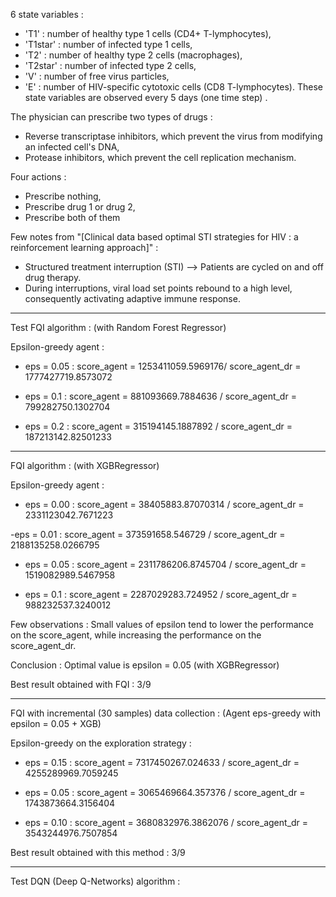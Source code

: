 6 state variables :
 - 'T1' : number of healthy type 1 cells (CD4+ T-lymphocytes),
 - 'T1star' : number of infected type 1 cells,
 - 'T2' : number of healthy type 2 cells (macrophages),
 - 'T2star' : number of infected type 2 cells,
 - 'V' : number of free virus particles,
 - 'E' : number of HIV-specific cytotoxic cells (CD8 T-lymphocytes).
These state variables are observed every 5 days (one time step) .


The physician can prescribe two types of drugs :
- Reverse transcriptase inhibitors, which prevent the virus from modifying an infected cell's DNA,
- Protease inhibitors, which prevent the cell replication mechanism.

Four actions : 
 - Prescribe nothing, 
 - Prescribe drug 1 or drug 2,
 - Prescribe both of them

  
Few notes from "[Clinical data based optimal STI strategies for HIV : a reinforcement learning approach]" :

- Structured treatment interruption (STI) --> Patients are cycled on and off drug therapy.
- During interruptions, viral load set points rebound to a high level, consequently activating adaptive immune response.

----------------------------------------------------------------
Test FQI algorithm : (with Random Forest Regressor)

Epsilon-greedy agent : 
- eps = 0.05 : score_agent = 1253411059.5969176/ score_agent_dr = 1777427719.8573072

- eps = 0.1 : score_agent = 881093669.7884636 / score_agent_dr = 799282750.1302704

- eps = 0.2 : score_agent = 315194145.1887892 / score_agent_dr = 187213142.82501233


-------------------------------------
FQI algorithm :  (with XGBRegressor)

Epsilon-greedy agent :
- eps = 0.00 : score_agent = 38405883.87070314 / score_agent_dr = 2331123042.7671223

-eps = 0.01 : score_agent = 373591658.546729 / score_agent_dr = 2188135258.0266795 

- eps = 0.05 : score_agent = 2311786206.8745704 / score_agent_dr = 1519082989.5467958

- eps = 0.1 : score_agent = 2287029283.724952 / score_agent_dr = 988232537.3240012


Few observations : Small values of epsilon tend to lower the performance on the score_agent, while increasing the performance on the score_agent_dr.

Conclusion : Optimal value is epsilon = 0.05 (with XGBRegressor)

Best result obtained with FQI : 3/9 

----------------------------------------------------------------
FQI with incremental (30 samples) data collection : (Agent eps-greedy with epsilon = 0.05 + XGB)

Epsilon-greedy on the exploration strategy :
- eps = 0.15 : score_agent = 7317450267.024633 / score_agent_dr = 4255289969.7059245

- eps = 0.05 : score_agent = 3065469664.357376 / score_agent_dr = 1743873664.3156404

- eps = 0.10 : score_agent = 3680832976.3862076 / score_agent_dr = 3543244976.7507854

Best result obtained with this method : 3/9 

----------------------------------------------------------------
Test DQN (Deep Q-Networks) algorithm :

